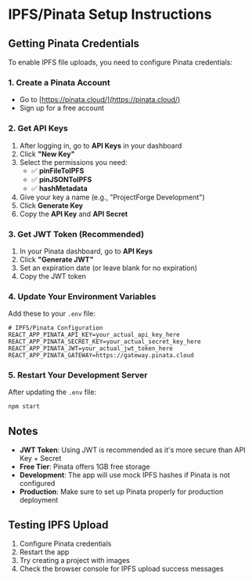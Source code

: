 # IPFS/Pinata Setup Instructions

## Getting Pinata Credentials

To enable IPFS file uploads, you need to configure Pinata credentials:

### 1. Create a Pinata Account
- Go to [https://pinata.cloud/](https://pinata.cloud/)
- Sign up for a free account

### 2. Get API Keys
1. After logging in, go to **API Keys** in your dashboard
2. Click **"New Key"**
3. Select the permissions you need:
   - ✅ **pinFileToIPFS**
   - ✅ **pinJSONToIPFS**
   - ✅ **hashMetadata**
4. Give your key a name (e.g., "ProjectForge Development")
5. Click **Generate Key**
6. Copy the **API Key** and **API Secret**

### 3. Get JWT Token (Recommended)
1. In your Pinata dashboard, go to **API Keys**
2. Click **"Generate JWT"**
3. Set an expiration date (or leave blank for no expiration)
4. Copy the JWT token

### 4. Update Your Environment Variables

Add these to your `.env` file:

```properties
# IPFS/Pinata Configuration
REACT_APP_PINATA_API_KEY=your_actual_api_key_here
REACT_APP_PINATA_SECRET_KEY=your_actual_secret_key_here
REACT_APP_PINATA_JWT=your_actual_jwt_token_here
REACT_APP_PINATA_GATEWAY=https://gateway.pinata.cloud
```

### 5. Restart Your Development Server

After updating the `.env` file:
```bash
npm start
```

## Notes

- **JWT Token**: Using JWT is recommended as it's more secure than API Key + Secret
- **Free Tier**: Pinata offers 1GB free storage
- **Development**: The app will use mock IPFS hashes if Pinata is not configured
- **Production**: Make sure to set up Pinata properly for production deployment

## Testing IPFS Upload

1. Configure Pinata credentials
2. Restart the app
3. Try creating a project with images
4. Check the browser console for IPFS upload success messages
